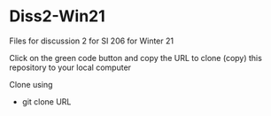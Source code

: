# Diss2-Win21
Files for discussion 2 for SI 206 for Winter 21

Click on the green code button and copy the URL to clone (copy) this repository to your local computer

Clone using 
- git clone URL


